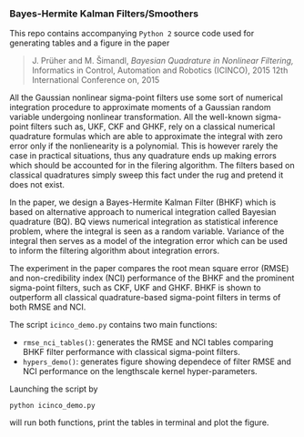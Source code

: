 ### Bayes-Hermite Kalman Filters/Smoothers
This repo contains accompanying `Python 2` source code used for generating tables and a figure in the paper
> J. Prüher and M. Šimandl, *Bayesian Quadrature in Nonlinear Filtering,*
Informatics in Control, Automation and Robotics (ICINCO), 2015 12th International Conference on, 2015

All the Gaussian nonlinear sigma-point filters use some sort of numerical integration procedure to approximate moments of a Gaussian random variable undergoing nonlinear transformation. All the well-known sigma-point filters such as, UKF, CKF and GHKF, rely on a classical numerical quadrature formulas which are able to approximate the integral with zero error only if the nonlienearity is a polynomial. This is however rarely the case in practical situations, thus any quadrature ends up making errors which should be accounted for in the filering algorithm. The filters based on classical quadratures simply sweep this fact under the rug and pretend it does not exist.

In the paper, we design a Bayes-Hermite Kalman Filter (BHKF) which is based on alternative approach to numerical integration called Bayesian quadrature (BQ). BQ views numerical integration as statistical inference problem, where the integral is seen as a random variable. Variance of the integral then serves as a model of the integration error which can be used to inform the filtering algorithm about integration errors.

The experiment in the paper compares the root mean square error (RMSE) and non-credibility index (NCI) performance of the BHKF and the prominent sigma-point filters, such as CKF, UKF and GHKF. BHKF is shown to outperform all classical quadrature-based sigma-point filters in terms of both RMSE and NCI.

The script `icinco_demo.py` contains two main functions:
  * `rmse_nci_tables()`: generates the RMSE and NCI tables comparing BHKF filter performance with classical sigma-point filters.
  * `hypers_demo()`: generates figure showing dependece of filter RMSE and NCI performance on the lengthscale kernel hyper-parameters.

Launching the script by
```
python icinco_demo.py
```
will run both functions, print the tables in terminal and plot the figure.
